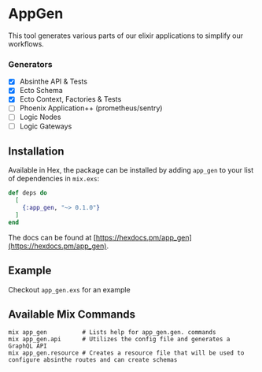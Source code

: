 # AppGen

This tool generates various parts of our elixir applications to simplify our workflows.

### Generators
- [x] Absinthe API & Tests
- [x] Ecto Schema
- [x] Ecto Context, Factories & Tests
- [ ] Phoenix Application++ (prometheus/sentry)
- [ ] Logic Nodes
- [ ] Logic Gateways

## Installation

Available in Hex, the package can be installed
by adding `app_gen` to your list of dependencies in `mix.exs`:

```elixir
def deps do
  [
    {:app_gen, "~> 0.1.0"}
  ]
end
```

The docs can be found at [https://hexdocs.pm/app_gen](https://hexdocs.pm/app_gen).

## Example
Checkout `app_gen.exs` for an example

## Available Mix Commands
```
mix app_gen          # Lists help for app_gen.gen. commands
mix app_gen.api      # Utilizes the config file and generates a GraphQL API
mix app_gen.resource # Creates a resource file that will be used to configure absinthe routes and can create schemas
```
